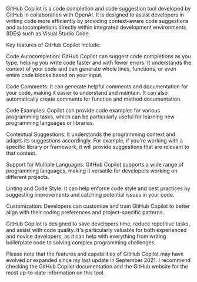 
GitHub Copilot is a code completion and code suggestion tool developed by GitHub in collaboration with OpenAI. It is designed to assist developers in writing code more efficiently by providing context-aware code suggestions and autocompletions directly within integrated development environments (IDEs) such as Visual Studio Code.

Key features of GitHub Copilot include:

Code Autocompletion: GitHub Copilot can suggest code completions as you type, helping you write code faster and with fewer errors. It understands the context of your code and can generate whole lines, functions, or even entire code blocks based on your input.

Code Comments: It can generate helpful comments and documentation for your code, making it easier to understand and maintain. It can also automatically create comments for function and method documentation.

Code Examples: Copilot can provide code examples for various programming tasks, which can be particularly useful for learning new programming languages or libraries.

Contextual Suggestions: It understands the programming context and adapts its suggestions accordingly. For example, if you're working with a specific library or framework, it will provide suggestions that are relevant to that context.

Support for Multiple Languages: GitHub Copilot supports a wide range of programming languages, making it versatile for developers working on different projects.

Linting and Code Style: It can help enforce code style and best practices by suggesting improvements and catching potential issues in your code.

Customization: Developers can customize and train GitHub Copilot to better align with their coding preferences and project-specific patterns.

GitHub Copilot is designed to save developers time, reduce repetitive tasks, and assist with code quality. It's particularly valuable for both experienced and novice developers, as it can help with everything from writing boilerplate code to solving complex programming challenges.

Please note that the features and capabilities of GitHub Copilot may have evolved or expanded since my last update in September 2021. I recommend checking the GitHub Copilot documentation and the GitHub website for the most up-to-date information on this tool.
